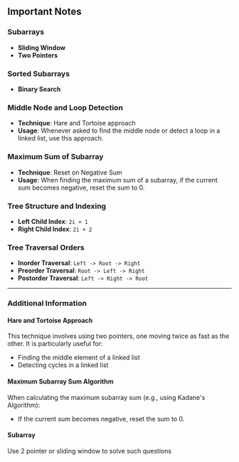 ## Important Notes

### Subarrays
- **Sliding Window**
- **Two Pointers**

### Sorted Subarrays
- **Binary Search**

### Middle Node and Loop Detection
- **Technique**: Hare and Tortoise approach
- **Usage**: Whenever asked to find the middle node or detect a loop in a linked list, use this approach.

### Maximum Sum of Subarray
- **Technique**: Reset on Negative Sum
- **Usage**: When finding the maximum sum of a subarray, if the current sum becomes negative, reset the sum to 0.

### Tree Structure and Indexing
- **Left Child Index**: `2i + 1`
- **Right Child Index**: `2i + 2`

### Tree Traversal Orders
- **Inorder Traversal**: `Left -> Root -> Right`
- **Preorder Traversal**: `Root -> Left -> Right`
- **Postorder Traversal**: `Left -> Right -> Root`

---

### Additional Information

#### Hare and Tortoise Approach
This technique involves using two pointers, one moving twice as fast as the other. It is particularly useful for:
- Finding the middle element of a linked list
- Detecting cycles in a linked list

#### Maximum Subarray Sum Algorithm
When calculating the maximum subarray sum (e.g., using Kadane's Algorithm):
- If the current sum becomes negative, reset the sum to 0.

#### Subarray
Use 2 pointer or sliding window to solve such questions
